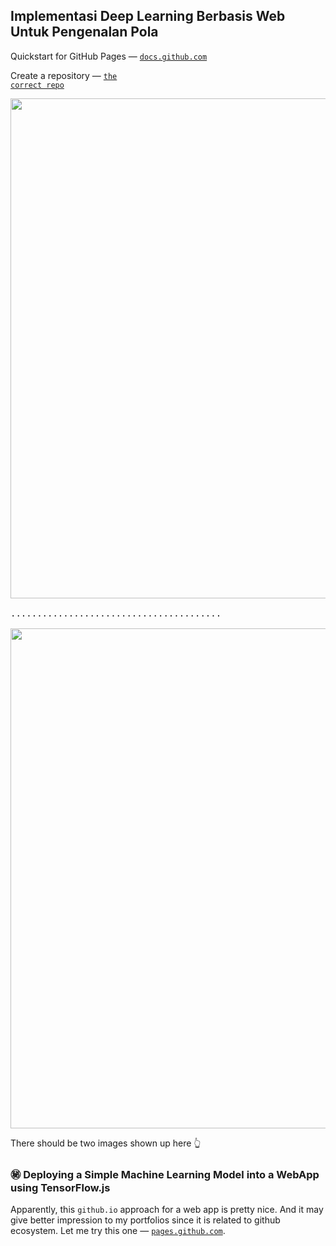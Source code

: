 ## Implementasi Deep Learning Berbasis Web Untuk Pengenalan Pola

Quickstart for GitHub Pages &mdash; <code><a href="https://docs.github.com/en/pages/quickstart">docs.github.com</a></code>

Create a repository &mdash; <code><a href="https://github.com/xhendyagsx/xhendyagsx.github.io">the correct repo</a></code>

<kbd>
  <img src="https://user-images.githubusercontent.com/9542933/204264561-3fc2870e-1bcd-4b7e-9204-51f962de081e.png" width="800">
  <br><br>........................................<br><br>
  <img src="https://user-images.githubusercontent.com/9542933/204264864-d7e289fd-81ec-43d7-9935-61659ad6d75f.png" width="800">
</kbd>

There should be two images shown up here :point_up_2:

### :secret: Deploying a Simple Machine Learning Model into a WebApp using TensorFlow.js

Apparently, this <code>github.io</code> approach for a web app is pretty nice. And it may give better impression to my portfolios since it is related to github ecosystem. Let me try this one &mdash; <code><a href="https://github.com/xhendyagsx/myTAKU/blob/main/github.io.md">pages.github.com</a></code>.
